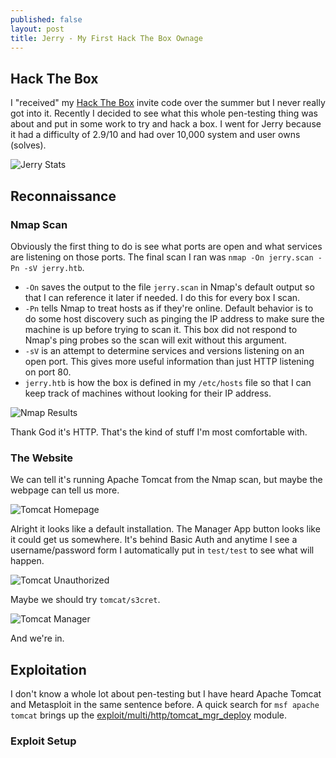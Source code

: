 ```yaml
---
published: false
layout: post
title: Jerry - My First Hack The Box Ownage
---
```

## Hack The Box

I "received" my [Hack The Box](https://www.hackthebox.eu/) invite code over the summer but I never really got into it. Recently I decided to see what this whole pen-testing thing was about and put in some work to try and hack a box. I went for Jerry because it had a difficulty of 2.9/10 and had over 10,000 system and user owns (solves).

![Jerry Stats]({{site.baseurl}}/images/HTB-Jerry/jerry-stats.png)

## Reconnaissance

### Nmap Scan

Obviously the first thing to do is see what ports are open and what services are listening on those ports. The final scan I ran was `nmap -On jerry.scan -Pn -sV jerry.htb`.

* `-On` saves the output to the file `jerry.scan` in Nmap's default output so that I can reference it later if needed. I do this for every box I scan.
* `-Pn` tells Nmap to treat hosts as if they're online. Default behavior is to do some host discovery such as pinging the IP address to make sure the machine is up before trying to scan it. This box did not respond to Nmap's ping probes so the scan will exit without this argument.
* `-sV` is an attempt to determine services and versions listening on an open port. This gives more useful information than just HTTP listening on port 80.
* `jerry.htb` is how the box is defined in my `/etc/hosts` file so that I can keep track of machines without looking for their IP address.

![Nmap Results]({{site.baseurl}}/images/HTB-Jerry/nmap-results.png)

Thank God it's HTTP. That's the kind of stuff I'm most comfortable with.

### The Website

We can tell it's running Apache Tomcat from the Nmap scan, but maybe the webpage can tell us more.

![Tomcat Homepage]({{site.baseurl}}/images/HTB-Jerry/tomcat-homepage.png)

Alright it looks like a default installation. The Manager App button looks like it could get us somewhere. It's behind Basic Auth and anytime I see a username/password form I automatically put in `test/test` to see what will happen. 

![Tomcat Unauthorized]({{site.baseurl}}/images/HTB-Jerry/tomcat-unauthorized.png)

Maybe we should try `tomcat/s3cret`.

![Tomcat Manager]({{site.baseurl}}/images/HTB-Jerry/tomcat-manager.png)

And we're in.

## Exploitation

I don't know a whole lot about pen-testing but I have heard Apache Tomcat and Metasploit in the same sentence before. A quick search for `msf apache tomcat` brings up the [exploit/multi/http/tomcat_mgr_deploy](https://www.rapid7.com/db/modules/exploit/multi/http/tomcat_mgr_deploy) module.

### Exploit Setup




